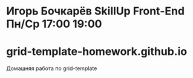 # Игорь Бочкарёв SkillUp Front-End Пн/Ср 17:00 19:00
# grid-template-homework.github.io
 Домашняя работа по grid-template
